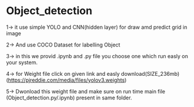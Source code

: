 # Object_detection
1-> it use simple YOLO and CNN(hidden layer) for draw amd predict  grid in image 

2-> And use COCO Dataset for labelling  Object 

3-> in this we provid .ipynb and .py file you choose one which run easly on your system.

4-> for Weight file click on given link and easly download(SIZE_236mb)
    (https://pjreddie.com/media/files/yolov3.weights)
    
5-> Dwonload this weight file and make sure on run time  main file (Object_detection.py/.ipynb) present in same folder.
